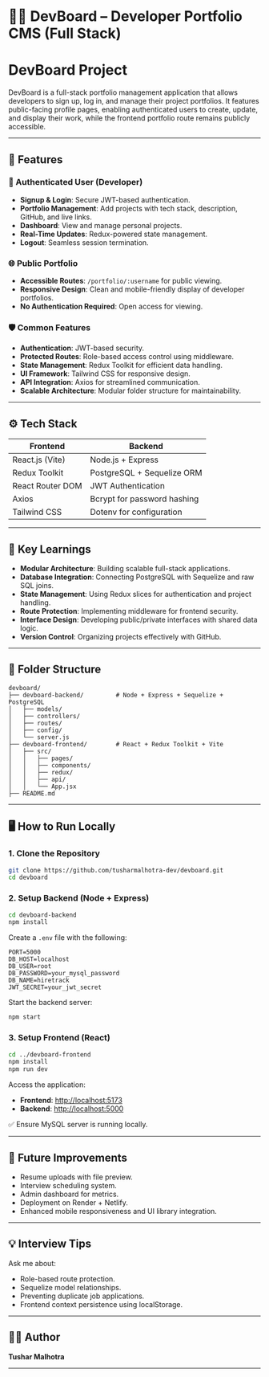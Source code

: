  # 🧑‍💻 DevBoard – Developer Portfolio CMS (Full Stack)

# DevBoard Project

DevBoard is a full-stack portfolio management application that allows developers to sign up, log in, and manage their project portfolios. It features public-facing profile pages, enabling authenticated users to create, update, and display their work, while the frontend portfolio route remains publicly accessible.

---

## 🚀 Features

### 👤 Authenticated User (Developer)
- **Signup & Login**: Secure JWT-based authentication.
- **Portfolio Management**: Add projects with tech stack, description, GitHub, and live links.
- **Dashboard**: View and manage personal projects.
- **Real-Time Updates**: Redux-powered state management.
- **Logout**: Seamless session termination.

### 🌐 Public Portfolio
- **Accessible Routes**: `/portfolio/:username` for public viewing.
- **Responsive Design**: Clean and mobile-friendly display of developer portfolios.
- **No Authentication Required**: Open access for viewing.

### 🛡️ Common Features
- **Authentication**: JWT-based security.
- **Protected Routes**: Role-based access control using middleware.
- **State Management**: Redux Toolkit for efficient data handling.
- **UI Framework**: Tailwind CSS for responsive design.
- **API Integration**: Axios for streamlined communication.
- **Scalable Architecture**: Modular folder structure for maintainability.

---

## ⚙️ Tech Stack

| **Frontend**               | **Backend**                |
|----------------------------|----------------------------|
| React.js (Vite)            | Node.js + Express          |
| Redux Toolkit              | PostgreSQL + Sequelize ORM |
| React Router DOM           | JWT Authentication         |
| Axios                      | Bcrypt for password hashing|
| Tailwind CSS               | Dotenv for configuration   |

---

## 🧠 Key Learnings

- **Modular Architecture**: Building scalable full-stack applications.
- **Database Integration**: Connecting PostgreSQL with Sequelize and raw SQL joins.
- **State Management**: Using Redux slices for authentication and project handling.
- **Route Protection**: Implementing middleware for frontend security.
- **Interface Design**: Developing public/private interfaces with shared data logic.
- **Version Control**: Organizing projects effectively with GitHub.

---

## 📁 Folder Structure

```
devboard/
├── devboard-backend/         # Node + Express + Sequelize + PostgreSQL
│   ├── models/
│   ├── controllers/
│   ├── routes/
│   ├── config/
│   └── server.js
├── devboard-frontend/        # React + Redux Toolkit + Vite
│   ├── src/
│   │   ├── pages/
│   │   ├── components/
│   │   ├── redux/
│   │   ├── api/
│   │   └── App.jsx
├── README.md
```

---

## 🖥️ How to Run Locally

### 1. Clone the Repository
```bash
git clone https://github.com/tusharmalhotra-dev/devboard.git
cd devboard
```

### 2. Setup Backend (Node + Express)
```bash
cd devboard-backend
npm install
```

Create a `.env` file with the following:
```
PORT=5000
DB_HOST=localhost
DB_USER=root
DB_PASSWORD=your_mysql_password
DB_NAME=hiretrack
JWT_SECRET=your_jwt_secret
```

Start the backend server:
```bash
npm start
```

### 3. Setup Frontend (React)
```bash
cd ../devboard-frontend
npm install
npm run dev
```

Access the application:
- **Frontend**: [http://localhost:5173](http://localhost:5173)
- **Backend**: [http://localhost:5000](http://localhost:5000)

✅ Ensure MySQL server is running locally.

---

## 📌 Future Improvements

- Resume uploads with file preview.
- Interview scheduling system.
- Admin dashboard for metrics.
- Deployment on Render + Netlify.
- Enhanced mobile responsiveness and UI library integration.

---

## 💡 Interview Tips

Ask me about:
- Role-based route protection.
- Sequelize model relationships.
- Preventing duplicate job applications.
- Frontend context persistence using localStorage.

---

## 👨‍💻 Author

**Tushar Malhotra**

---

